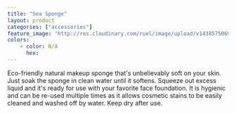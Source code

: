 ```yaml
---
title: "Sea Sponge"
layout: product
categories: ["accessories"]
feature_image: "http://res.cloudinary.com/ruel/image/upload/v1438575069/fs/Sea_Sponge_P1016076.jpg"
colors:
    - color: N/A
      hex: 
---
```

Eco-friendly natural makeup sponge that's unbelievably soft on your skin. Just soak the sponge in clean water until it softens. Squeeze out excess liquid and it's ready for use with your favorite face foundation. It is hygienic and can be re-used multiple times as it allows cosmetic stains to be easily cleaned and washed off by water. Keep dry after use.